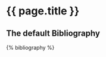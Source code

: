 
{{ page.title }}
================

The default Bibliography
------------------------

{% bibliography %}
